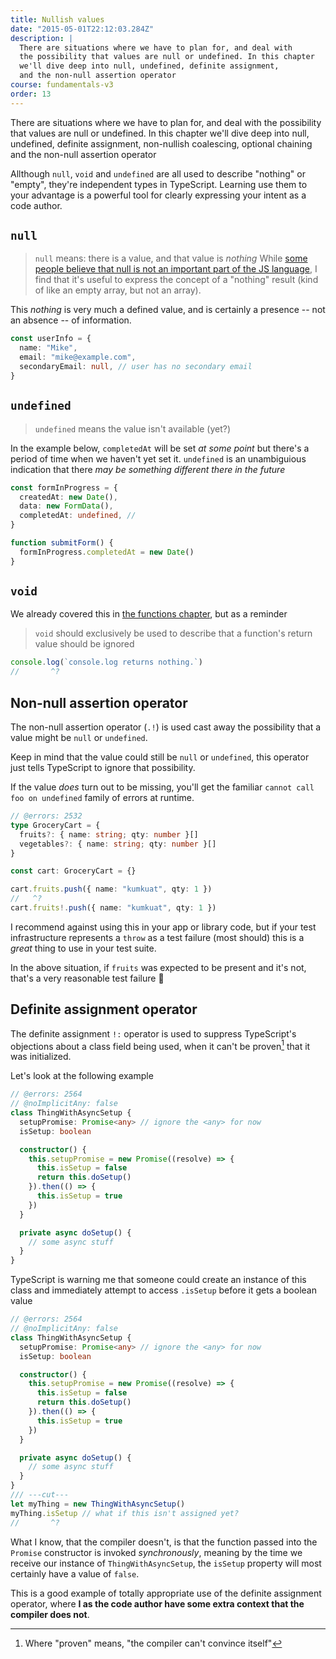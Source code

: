 ```yaml
---
title: Nullish values
date: "2015-05-01T22:12:03.284Z"
description: |
  There are situations where we have to plan for, and deal with
  the possibility that values are null or undefined. In this chapter
  we'll dive deep into null, undefined, definite assignment,
  and the non-null assertion operator
course: fundamentals-v3
order: 13
---
```


There are situations where we have to plan for, and deal with
the possibility that values are null or undefined. In this chapter
we'll dive deep into null, undefined, definite assignment, non-nullish
coalescing, optional chaining and the non-null assertion operator

Allthough `null`, `void` and `undefined` are all used to describe "nothing" or "empty",
they're independent types in TypeScript. Learning use them to your advantage
is a powerful tool for clearly expressing your intent as a code author.

## `null`

> `null` means: there is a value, and that value is _nothing_
> While [some people believe that null is not an important part of the JS language](https://www.youtube.com/watch?v=PSGEjv3Tqo0&t=563s), I find that it's useful to express the concept of a "nothing" result (kind of like an empty array, but not an array).

This _nothing_ is very much a defined value, and is certainly a presence -- not an absence -- of information.

```ts
const userInfo = {
  name: "Mike",
  email: "mike@example.com",
  secondaryEmail: null, // user has no secondary email
}
```

## `undefined`

> `undefined` means the value isn't available (yet?)

In the example below, `completedAt` will be set _at some point_
but there's a period of time when we haven't yet set it. `undefined`
is an unambiguious indication that there _may be something different there in the future_

```ts
const formInProgress = {
  createdAt: new Date(),
  data: new FormData(),
  completedAt: undefined, //
}

function submitForm() {
  formInProgress.completedAt = new Date()
}
```

## `void`

We already covered this in [the functions chapter](/course/fundamentals-v3/08-functions/#void), but as a reminder

> `void` should exclusively be used to describe that a function's return value should be ignored

```ts twoslash
console.log(`console.log returns nothing.`)
//       ^?
```

## Non-null assertion operator

The non-null assertion operator (`.!`) is used cast away the possibility
that a value might be `null` or `undefined`.

Keep in mind that the value could still be `null` or `undefined`, this
operator just tells TypeScript to ignore that possibility.

If the value _does_ turn out to be missing, you'll get the familiar `cannot call foo on undefined` family of errors at runtime.

```ts twoslash
// @errors: 2532
type GroceryCart = {
  fruits?: { name: string; qty: number }[]
  vegetables?: { name: string; qty: number }[]
}

const cart: GroceryCart = {}

cart.fruits.push({ name: "kumkuat", qty: 1 })
//   ^?
cart.fruits!.push({ name: "kumkuat", qty: 1 })
```
I recommend against using this in your app or library code, but 
if your test infrastructure represents a `throw` as a test failure (most should)
this is a _great_ thing to use in your test suite.

In the above situation, if `fruits` was expected to be present and it's not,
that's a very reasonable test failure :tada:


## Definite assignment operator

The definite assignment `!:` operator is used to suppress TypeScript's
objections about a class field being used, when it can't be proven[^1]
that it was initialized.

Let's look at the following example


```ts twoslash
// @errors: 2564
// @noImplicitAny: false
class ThingWithAsyncSetup {
  setupPromise: Promise<any> // ignore the <any> for now
  isSetup: boolean

  constructor() {
    this.setupPromise = new Promise((resolve) => {
      this.isSetup = false 
      return this.doSetup()
    }).then(() => {
      this.isSetup = true
    })
  }

  private async doSetup() {
    // some async stuff
  }
}
```

TypeScript is warning me that someone could create an instance of this class
and immediately attempt to access `.isSetup` before it gets a boolean value
```ts twoslash
// @errors: 2564
// @noImplicitAny: false
class ThingWithAsyncSetup {
  setupPromise: Promise<any> // ignore the <any> for now
  isSetup: boolean

  constructor() {
    this.setupPromise = new Promise((resolve) => {
      this.isSetup = false 
      return this.doSetup()
    }).then(() => {
      this.isSetup = true
    })
  }

  private async doSetup() {
    // some async stuff
  }
}
/// ---cut---
let myThing = new ThingWithAsyncSetup()
myThing.isSetup // what if this isn't assigned yet?
//       ^?
```
What I know, that the compiler doesn't, is that the function passed into the
`Promise` constructor is invoked _synchronously_, meaning by the time we
receive our instance of `ThingWithAsyncSetup`, the `isSetup` property will
most certainly have a value of `false`.

This is a good example of totally appropriate use of the definite assignment
operator, where **I as the code author have some extra context that the compiler does not**.

[^1]: Where "proven" means, "the compiler can't convince itself"